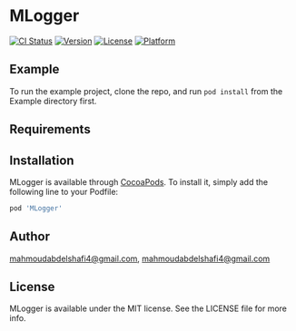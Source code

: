 # MLogger

[![CI Status](https://img.shields.io/travis/mahmoudabdelshafi4@gmail.com/MLogger.svg?style=flat)](https://travis-ci.org/mahmoudabdelshafi4@gmail.com/MLogger)
[![Version](https://img.shields.io/cocoapods/v/MLogger.svg?style=flat)](https://cocoapods.org/pods/MLogger)
[![License](https://img.shields.io/cocoapods/l/MLogger.svg?style=flat)](https://cocoapods.org/pods/MLogger)
[![Platform](https://img.shields.io/cocoapods/p/MLogger.svg?style=flat)](https://cocoapods.org/pods/MLogger)

## Example

To run the example project, clone the repo, and run `pod install` from the Example directory first.

## Requirements

## Installation

MLogger is available through [CocoaPods](https://cocoapods.org). To install
it, simply add the following line to your Podfile:

```ruby
pod 'MLogger'
```

## Author

mahmoudabdelshafi4@gmail.com, mahmoudabdelshafi4@gmail.com

## License

MLogger is available under the MIT license. See the LICENSE file for more info.
